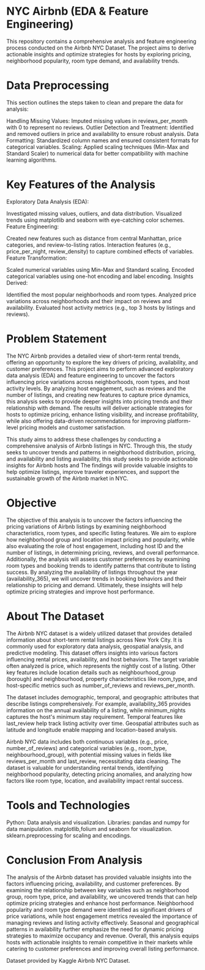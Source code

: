 # NYC Airbnb (EDA & Feature Engineering)

This repository contains a comprehensive analysis and feature engineering process conducted on the Airbnb NYC Dataset. The project aims to derive actionable insights and optimize strategies for hosts by exploring pricing, neighborhood popularity, room type demand, and availability trends.

# Data Preprocessing
This section outlines the steps taken to clean and prepare the data for analysis:

Handling Missing Values: Imputed missing values in reviews_per_month with 0 to represent no reviews.
Outlier Detection and Treatment: Identified and removed outliers in price and availability to ensure robust analysis.
Data Formatting: Standardized column names and ensured consistent formats for categorical variables.
Scaling: Applied scaling techniques (Min-Max and Standard Scaler) to numerical data for better compatibility with machine learning algorithms.


# Key Features of the Analysis
Exploratory Data Analysis (EDA):

Investigated missing values, outliers, and data distribution.
Visualized trends using matplotlib and seaborn with eye-catching color schemes.
Feature Engineering:

Created new features such as distance from central Manhattan, price categories, and review-to-listing ratios.
Interaction features (e.g., price_per_night, review_density) to capture combined effects of variables.
Feature Transformation:

Scaled numerical variables using Min-Max and Standard scaling.
Encoded categorical variables using one-hot encoding and label encoding.
Insights Derived:

Identified the most popular neighborhoods and room types.
Analyzed price variations across neighborhoods and their impact on reviews and availability.
Evaluated host activity metrics (e.g., top 3 hosts by listings and reviews).



# Problem Statement
The NYC Airbnb provides a detailed view of short-term rental trends, offering an opportunity to explore the key drivers of pricing, availability, and customer preferences. This project aims to perform advanced exploratory data analysis (EDA) and feature engineering to uncover the factors influencing price variations across neighborhoods, room types, and host activity levels. By analyzing host engagement, such as reviews and the number of listings, and creating new features to capture price dynamics, this analysis seeks to provide deeper insights into pricing trends and their relationship with demand. The results will deliver actionable strategies for hosts to optimize pricing, enhance listing visibility, and increase profitability, while also offering data-driven recommendations for improving platform-level pricing models and customer satisfaction.

This study aims to address these challenges by conducting a comprehensive analysis of Airbnb listings in NYC. Through this, the study seeks to uncover trends and patterns in neighborhood distribution, pricing, and availability and listing availability, this study seeks to provide actionable insights for Airbnb hosts and The findings will provide valuable insights to help optimize listings, improve traveler experiences, and support the sustainable growth of the Airbnb market in NYC.

# Objective
The objective of this analysis is to uncover the factors influencing the pricing variations of Airbnb listings by examining neighborhood characteristics, room types, and specific listing features. We aim to explore how neighborhood group and location impact pricing and popularity, while also evaluating the role of host engagement, including host ID and the number of listings, in determining pricing, reviews, and overall performance. Additionally, the analysis will assess customer preferences by examining room types and booking trends to identify patterns that contribute to listing success. By analyzing the availability of listings throughout the year (availability_365), we will uncover trends in booking behaviors and their relationship to pricing and demand. Ultimately, these insights will help optimize pricing strategies and improve host performance.

# About The Dataset
The Airbnb NYC dataset is a widely utilized dataset that provides detailed information about short-term rental listings across New York City. It is commonly used for exploratory data analysis, geospatial analysis, and predictive modeling. This dataset offers insights into various factors influencing rental prices, availability, and host behaviors. The target variable often analyzed is price, which represents the nightly cost of a listing. Other key features include location details such as neighbourhood_group (borough) and neighbourhood, property characteristics like room_type, and host-specific metrics such as number_of_reviews and reviews_per_month.

The dataset includes demographic, temporal, and geographic attributes that describe listings comprehensively. For example, availability_365 provides information on the annual availability of a listing, while minimum_nights captures the host's minimum stay requirement. Temporal features like last_review help track listing activity over time. Geospatial attributes such as latitude and longitude enable mapping and location-based analysis.

Airbnb NYC data includes both continuous variables (e.g., price, number_of_reviews) and categorical variables (e.g., room_type, neighbourhood_group), with potential missing values in fields like reviews_per_month and last_review, necessitating data cleaning. The dataset is valuable for understanding rental trends, identifying neighborhood popularity, detecting pricing anomalies, and analyzing how factors like room type, location, and availability impact rental success.

# Tools and Technologies
Python: Data analysis and visualization.
Libraries:
pandas and numpy for data manipulation.
matplotlib,folium and seaborn for visualization.
sklearn.preprocessing for scaling and encodings.

# Conclusion From Analysis
The analysis of the Airbnb dataset has provided valuable insights into the factors influencing pricing, availability, and customer preferences. By examining the relationship between key variables such as neighborhood group, room type, price, and availability, we uncovered trends that can help optimize pricing strategies and enhance host performance. Neighborhood popularity and room type demand were identified as significant drivers of price variations, while host engagement metrics revealed the importance of managing reviews and listing activity effectively. Seasonal and geographical patterns in availability further emphasize the need for dynamic pricing strategies to maximize occupancy and revenue. Overall, this analysis equips hosts with actionable insights to remain competitive in their markets while catering to customer preferences and improving overall listing performance.


Dataset provided by Kaggle Airbnb NYC Dataset.
